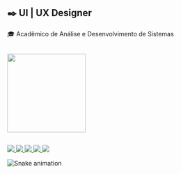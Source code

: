 ## ✒️ UI | UX Designer
🎓 Acadêmico de Análise e Desenvolvimento de Sistemas

<br>
<div>
  <a href="https://github.com/ronald-lopes/">
  <img height="180em" src="https://github-readme-stats.vercel.app/api?username=ronald-lopes&bg_color=22272E&title_color=209DB3&text_color=fff&border_color=209DB3&border_radius=16&show_icons=true&icon_color=7A61D4"/>
    
  <!-- <img height="180em" src="https://github-readme-stats.vercel.app/api/top-langs/?username=ronald-lopes&layout=compact&bg_color=22272E&border_color=1C8D9E&title_color=209DB3&text_color=fff&border_radius=16&langs_count=7"/>
</div> -->

##
  
<div>
  <a href="https://www.behance.net/ronald-lopes" target="_blank" style="border-radius:5px;overflow:hidden;">
    <image src="https://img.shields.io/badge/Behance-1769ff?style=for-the-badge&logo=behance&logoColor=white&border_radius=5">
  </a>
    
  <a href="https://dribbble.com/RonaldLopes" target="_blank">
    <img src="https://img.shields.io/badge/Dribbble-EA4C89?style=for-the-badge&logo=dribbble&logoColor=white" target="_blank">
  </a>

  <a href="https://www.linkedin.com/in/ronald-lopes/" target="_blank">
    <img src="https://img.shields.io/badge/-LinkedIn-%230077B5?style=for-the-badge&logo=linkedin&logoColor=white">
  </a>
    
  <a href="https://instagram.com/ronald.lopes_" target="_blank">
    <img src="https://img.shields.io/badge/-Instagram-%23E4405F?style=for-the-badge&logo=instagram&logoColor=white" target="_blank">
  </a>
  
  <a href="mailto:ronald.lopes@rdesign.art.br">
    <img src="https://img.shields.io/badge/-Gmail-%23333?style=for-the-badge&logo=gmail&logoColor=white" target="_blank">
  </a>
</div>
   

![Snake animation](https://github.com/ronald-lopes/ronald-lopes/blob/output/github-contribution-grid-snake.svg)
